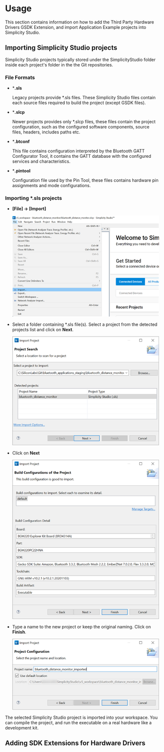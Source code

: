 # Usage
This section contains information on how to add the Third Party Hardware Drivers GSDK Extension, and import Application Example projects into Simplicity Studio.

## Importing Simplicity Studio projects
Simplicity Studio projects typically stored under the SimplicityStudio folder inside each project's folder in the the Git repositories.

### File Formats

* ***.sls**

  Legacy projects provide *.sls files. These Simplicity Studio files contain each source files required to build the project (except GSDK files).

* ***.slcp**
  
  Newer projects provides only *.slcp files, these files contain the project configuration, such as the configured software components, source files, headers, includes paths etc.

* ***.btconf**

    This file contains configuration interpreted by the Bluetooth GATT Configurator Tool, it contains the GATT database with the configured services and characteristics.
* ***.pintool**

    Configuration file used by the Pin Tool, these files contains hardware pin assignments and mode configurations. 

### Importing *.sls projects

* **[File] -> [Import]**

  ![Import](doc/studio/import.png)
* Select a folder containing *.sls file(s). Select a project from the detected projects list and click on **Next**.

  ![Import](doc/studio/import_browse.png)

* Click on **Next**
  
  ![Import](doc/studio/import_finish.png)

* Type a name to the new project or keep the original naming. Click on **Finish**.

  ![Import](doc/studio/import_last_screen.png)

The selected Simplicity Studio project is imported into your workspace. You can compile the project, and run the executable on a real hardware like a development kit.

## Adding SDK Extensions for Hardware Drivers

